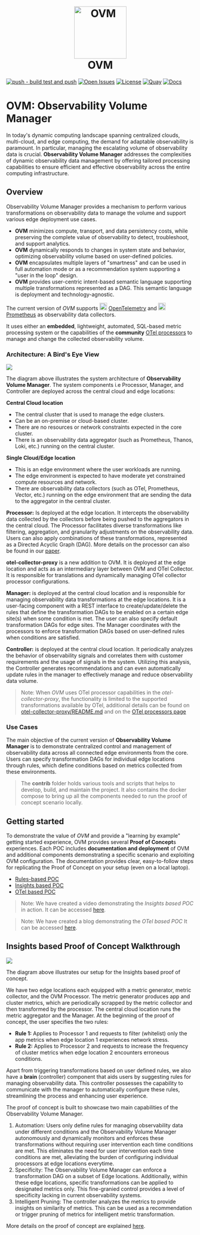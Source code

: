 <h1 align="center" style="border-bottom: none">
  <a href="https://observ-vol-mgt.github.io/observ-vol-mgt/" target="_blank"><img alt="OVM" src="https://github.com/observ-vol-mgt/observ-vol-mgt/blob/main/docs/images/OVM.png" width="140"></a><br>OVM
</h1>

[![push - build test and push](https://github.com/observ-vol-mgt/observ-vol-mgt/actions/workflows/push.yml/badge.svg)](https://github.com/observ-vol-mgt/observ-vol-mgt/actions/workflows/push.yml)
[![Open Issues](https://img.shields.io/github/issues-raw/observ-vol-mgt/observ-vol-mgt)](https://github.com/observ-vol-mgt/observ-vol-mgt/issues)
[![License](https://img.shields.io/badge/License-Apache_2.0-blue.svg)](https://github.com/observ-vol-mgt/observ-vol-mgt/blob/main/LICENSE)
[![Quay](https://img.shields.io/badge/Quay.io-Repository-blue)](https://quay.io/organization/observ-vol-mgt)
[![Docs](https://img.shields.io/badge/docs-latest-blue)](https://observ-vol-mgt.github.io/observ-vol-mgt/)

# OVM: Observability Volume Manager
In today's dynamic computing landscape spanning centralized clouds, multi-cloud, and edge computing, the demand for adaptable observability is paramount. In particular, managing the escalating volume of observability data is crucial. **Observability Volume Manager** addresses the complexities of dynamic observability data management by offering tailored processing capabilities to ensure efficient and effective observability across the entire computing infrastructure. 

## Overview
Observability Volume Manager provides a mechanism to perform various transformations on observability data to manage the volume and support various edge deployment use cases.  
- **OVM** minimizes compute, transport, and data persistency costs, while preserving the complete value of observability to detect, troubleshoot, and support analytics.
- **OVM** dynamically responds to changes in system state and behavior, optimizing observability volume based on user-defined policies.
- **OVM** encapsulates multiple layers of "smartness" and can be used in full automation mode or as a recommendation system supporting a "user in the loop" design.  
- **OVM** provides user-centric intent-based semantic language supporting multiple transformations represented as a DAG. This semantic language is deployment and technology-agnostic.

The current version of *OVM* supports
<img src="https://opentelemetry.io/img/logos/opentelemetry-logo-nav.png" alt="OpenTelemetry Icon" width="20" height=""> [OpenTelemetry](https://opentelemetry.io/docs/collector/) 
and 
<img src="https://github.com/prometheus/prometheus/raw/main/documentation/images/prometheus-logo.svg" alt="Prometheus Icon" width="20" height=""> [Prometheus](https://prometheus.io/) as observability data collectors.  

It uses either an **embedded**, lightweight, automated, SQL-based metric processing system  or the capabilities of the **community** [OTel processors](https://github.com/open-telemetry/opentelemetry-collector/blob/main/processor/README.md) to manage and change the collected observability volume.      

### Architecture: A Bird's Eye View

![](docs/images/architecture.svg)

The diagram above illustrates the system architecture of **Observability Volume Manager**. The system components i.e Processor, Manager, and Controller are deployed across the central cloud and edge locations:

**Central Cloud location**
  - The central cluster that is used to manage the edge clusters.
  - Can be an on-premise or cloud-based cluster.
  - There are no resources or network constraints expected in the core cluster.
  - There is an observability data aggregator (such as Prometheus, Thanos, Loki, etc.) running on the central cluster.
    
**Single Cloud/Edge location**
  - This is an edge environment where the user workloads are running.
  - The edge environment is expected to have moderate yet constrained compute resources and network.
  - There are observability data collectors (such as OTel, Prometheus, Vector, etc.) running on the edge environment that are sending the data to the aggregator in the central cluster. 


**Processor:** Is deployed at the edge location. It intercepts the observability data collected by the collectors before being pushed to the aggregators in the central cloud.
The Processor facilitates diverse transformations like filtering, aggregation, and granularity adjustments on the observability data. 
Users can also apply combinations of these transformations, represented as a Directed Acyclic Graph (DAG). 
More details on the processor can also be found in our [paper](docs/paper.pdf).

**otel-collector-proxy** is a new addition to OVM. 
It is deployed at the edge location and acts as an intermediary layer between OVM and OTel Collector.
It is responsible for translations and dynamically managing OTel collector processor configurations.

**Manager:** is deployed at the central cloud location and is responsible for managing observability data transformations at the edge locations. It is a user-facing component with a REST interface to create/update/delete the rules that define the transformation DAGs to be enabled on a certain edge site(s) when some condition is met. The user can also specify default transformation DAGs for edge sites. The Manager coordinates with the processors to enforce transformation DAGs based on user-defined rules when conditions are satisfied. 

**Controller:** is deployed at the central cloud location. 
It periodically analyzes the behavior of observability signals and correlates them with customer requirements and the usage of signals in the system. Utilizing this analysis, the Controller generates recommendations and can even automatically update rules in the manager to effectively manage and reduce observability data volume. 


> Note: When *OVM* uses OTel processor capabilities in the *otel-collector-proxy*, the functionality is 
> limited to the supported transformations available by OTel, additional details can be 
> found on [otel-collector-proxy/README.md](https://github.com/observ-vol-mgt/observ-vol-mgt/tree/main/otel-collector-proxy) and 
> on the [OTel processors page](https://github.com/open-telemetry/opentelemetry-collector/blob/main/processor/README.md)

### Use Cases
The main objective of the current version of **Observability Volume Manager** is to demonstrate centralized control and management of observability data across all connected edge environments from the core. Users can specify transformation DAGs for individual edge locations through rules, which define conditions based on metrics collected from these environments. 

> The **contrib** folder holds various tools and scripts that helps to develop, build, and maintain the project. It also contains the docker compose to bring up all the components needed to run the proof of concept scenario locally.

## Getting started 

To demonstrate the value of *OVM* and provide a "learning by example" getting started experience, OVM provides several **Proof of Concept**s experiences.
Each POC includes **documentation and deployment** of OVM and additional components demonstrating a specific scenario and exploiting OVM configuration. 
The documentation provides clear, easy-to-follow steps for replicating the Proof of Concept on your setup (even on a local laptop).

- [Rules-based POC](contrib/end2end/poc/rule_based_poc/README.md)
- [Insights based POC](contrib/end2end/poc/insight_based_poc/README.md)
- [OTel based POC](contrib/end2end/poc/otel_based_poc/README.md)


> Note: We have created a video demonstrating the *Insights based POC* in action. 
> It can be accessed [here](docs/videos/poc_v2_video.mp4).

   
> Note: We have created a blog demonstrating the *OTel based POC* 
> It can be accessed [here](https://medium.com/@eran.raichstein/master-observability-with-ovm-and-open-telemetry-1ddd266b022d).



## Insights based Proof of Concept Walkthrough

![](docs/images/pocv2.svg) 

The diagram above illustrates our setup for the Insights based proof of concept. 

We have two edge locations each equipped with a metric generator, metric collector, and the OVM Processor. The metric generator produces app and cluster metrics, which are periodically scrapped by the metric collector and then transformed by the processor. The central cloud location runs the metric aggregator and the Manager. At the beginning of the proof of concept, the user specifies the two rules:

- **Rule 1:** Applies to Processor 1 and requests to filter (whitelist) only the app metrics when edge location 1 experiences network stress.
- **Rule 2:** Applies to Processor 2 and requests to increase the frequency of cluster metrics when edge location 2 encounters erroneous conditions.

Apart from triggering transformations based on user defined rules,  we also have a **brain** (controller) component that aids users by suggesting rules for managing observability data. This controller possesses the capability to communicate with the manager to automatically configure these rules, streamlining the process and enhancing user experience. 


The proof of concept is built to showcase two main capabilities of the Observability Volume Manager. 
1. Automation: Users only define rules for managing observability data under different conditions and the Observability Volume Manager autonomously and dynamically monitors and enforces these transformations without requiring user intervention each time conditions are met. This eliminates the need for user intervention each time conditions are met, alleviating the burden of configuring individual processors at edge locations everytime.
2. Specificity: The Observability Volume Manager can enforce a transformation DAG on a subset of Edge locations. Additionally, within these edge locations, specific transformations can be applied to designated metrics only. This fine-granied control provides a level of specificity lacking in current observability systems.
3. Intelligent Pruning: The controller analyzes the metrics to provide insights on similarity of metrics. This can be used as a recommendation or trigger pruning of metrics for intelligent metric transformation.

More details on the proof of concept are explained [here](contrib/end2end/poc/insight_based_poc/README.md).

  




